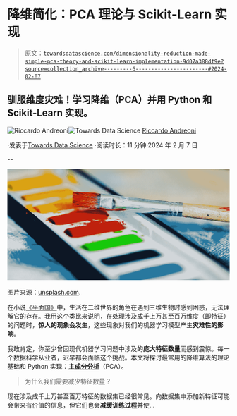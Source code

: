 # 降维简化：PCA 理论与 Scikit-Learn 实现

> 原文：[`towardsdatascience.com/dimensionality-reduction-made-simple-pca-theory-and-scikit-learn-implementation-9d07a388df9e?source=collection_archive---------6-----------------------#2024-02-07`](https://towardsdatascience.com/dimensionality-reduction-made-simple-pca-theory-and-scikit-learn-implementation-9d07a388df9e?source=collection_archive---------6-----------------------#2024-02-07)

## 驯服维度灾难！学习降维（PCA）并用 Python 和 Scikit-Learn 实现。

[](https://medium.com/@riccardo.andreoni?source=post_page---byline--9d07a388df9e--------------------------------)![Riccardo Andreoni](https://medium.com/@riccardo.andreoni?source=post_page---byline--9d07a388df9e--------------------------------)[](https://towardsdatascience.com/?source=post_page---byline--9d07a388df9e--------------------------------)![Towards Data Science](https://towardsdatascience.com/?source=post_page---byline--9d07a388df9e--------------------------------) [Riccardo Andreoni](https://medium.com/@riccardo.andreoni?source=post_page---byline--9d07a388df9e--------------------------------)

·发表于[Towards Data Science](https://towardsdatascience.com/?source=post_page---byline--9d07a388df9e--------------------------------) ·阅读时长：11 分钟·2024 年 2 月 7 日

--

![](img/dd97fa20ef6b63759949e85573f2a094.png)

图片来源：[unsplash.com](https://unsplash.com/photos/3DkouQeZjp4).

在小说[《平面国》](https://en.wikipedia.org/wiki/Flatland)中，生活在二维世界的角色在遇到三维生物时感到困惑，无法理解它的存在。我用这个类比来说明，在处理涉及成千上万甚至百万维度（即特征）的问题时，**惊人的现象会发生**，这些现象对我们的机器学习模型产生**灾难性的影响**。

我敢肯定，你至少曾因现代机器学习问题中涉及的**庞大特征数量**而感到震惊。每一个数据科学从业者，迟早都会面临这个挑战。本文将探讨最常用的降维算法的理论基础和 Python 实现：[**主成分分析**](https://en.wikipedia.org/wiki/Principal_component_analysis#:~:text=Principal%20component%20analysis%20(PCA)%20is,the%20visualization%20of%20multidimensional%20data.)（PCA）。

> 为什么我们需要减少特征数量？

现在涉及成千上万甚至百万特征的数据集已经很常见。向数据集中添加新特征可能会带来有价值的信息，但它们也会**减缓训练过程**并使...
